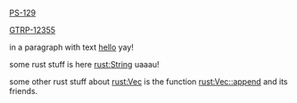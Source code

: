 [PS-129]()

[GTRP-12355]()

in a paragraph with text [hello]() yay!

some rust stuff is here [rust:String]() uaaau!

some other rust stuff about [rust:Vec]() is the function [rust:Vec::append]() and its friends.